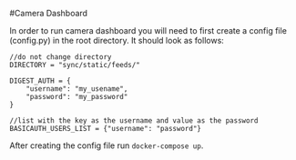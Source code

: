 #Camera Dashboard

In order to run camera dashboard you will need to first create a config file (config.py)
in the root directory. It should look as follows:

    //do not change directory
    DIRECTORY = "sync/static/feeds/"

    DIGEST_AUTH = {
        "username": "my_usename",
        "password": "my_password"
    }
    
    //list with the key as the username and value as the password
    BASICAUTH_USERS_LIST = {"username": "password"}

After creating the config file run `docker-compose up`.